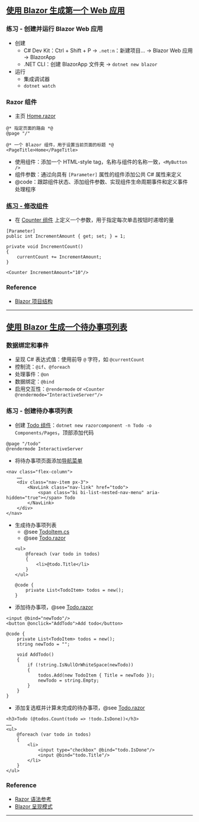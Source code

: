 ## [使用 Blazor 生成第一个 Web 应用](https://learn.microsoft.com/zh-cn/training/modules/build-your-first-blazor-web-app/)
### 练习 - 创建并运行 Blazor Web 应用
- 创建
    - C# Dev Kit：Ctrl + Shift + P → `.net:n`：新建项目… → Blazor Web 应用 → BlazorApp
    - .NET CLI：创建 BlazorApp 文件夹 → `dotnet new blazor`
- 运行
    - 集成调试器
    - `dotnet watch`
### Razor 组件
- 主页 [Home.razor](Components/Pages/Home.razor)
```razor
@* 指定页面的路由 *@
@page "/"

@* 一个 Blazor 组件，用于设置当前页面的标题 *@
<PageTitle>Home</PageTitle>
```
- 使用组件：添加一个 HTML-style tag，名称与组件的名称一致，`<MyButton />`
- 组件参数：通过向具有 `[Parameter]` 属性的组件添加公共 C# 属性来定义
- @code：跟踪组件状态、添加组件参数、实现组件生命周期事件和定义事件处理程序
### [练习 - 修改组件](https://learn.microsoft.com/zh-cn/training/modules/build-your-first-blazor-web-app/5-exercise-add-component#modify-a-component)
- 在 [Counter 组件](Components/Pages/Counter.razor) 上定义一个参数，用于指定每次单击按钮时递增的量
```Counter.razor
[Parameter]
public int IncrementAmount { get; set; } = 1;

private void IncrementCount()
{
    currentCount += IncrementAmount;
}
```
```Home.razor
<Counter IncrementAmount="10"/>
```
### Reference
- [Blazor 项目结构](https://learn.microsoft.com/zh-cn/aspnet/core/blazor/project-structure)
---
## [使用 Blazor 生成一个待办事项列表](https://learn.microsoft.com/zh-cn/training/modules/build-blazor-todo-list/)
### 数据绑定和事件
- 呈现 C# 表达式值：使用前导 `@` 字符，如 `@currentCount`
- 控制流：`@if`、`@foreach`
- 处理事件：`@on`
- 数据绑定：`@bind`
- 启用交互性：`@rendermode` or `<Counter @rendermode="InteractiveServer"/>`
### 练习 - 创建待办事项列表
- 创建 [Todo 组件](Components/Pages/Todo.razor)：`dotnet new razorcomponent -n Todo -o Components/Pages`，顶部添加代码
```razor
@page "/todo"
@rendermode InteractiveServer
```
- 将待办事项页面添加[导航菜单](Components/Layout/NavMenu.razor)
```razor
<nav class="flex-column">
    ……
    <div class="nav-item px-3">
        <NavLink class="nav-link" href="todo">
            <span class="bi bi-list-nested-nav-menu" aria-hidden="true"></span> Todo
        </NavLink>
    </div>
</nav>
```
- 生成待办事项列表
    - @see [TodoItem.cs](TodoItem.cs)
    - @see [Todo.razor](Components/Pages/Todo.razor)
    ```razor
    <ul>
        @foreach (var todo in todos)
        {
            <li>@todo.Title</li>
        }
    </ul>

    @code {
        private List<TodoItem> todos = new();
    }
    ```
- 添加待办事项，@see [Todo.razor](Components/Pages/Todo.razor)
```razor
<input @bind="newTodo"/>
<button @onclick="AddTodo">Add todo</button>

@code {
    private List<TodoItem> todos = new();
    string newTodo = "";

    void AddTodo()
    {
        if (!string.IsNullOrWhiteSpace(newTodo))
        {
            todos.Add(new TodoItem { Title = newTodo });
            newTodo = string.Empty;
        }
    }
}
```
- 添加复选框并计算未完成的待办事项，@see [Todo.razor](Components/Pages/Todo.razor)
```razor
<h3>Todo (@todos.Count(todo => !todo.IsDone))</h3>
……
<ul>
    @foreach (var todo in todos)
    {
        <li>
            <input type="checkbox" @bind="todo.IsDone"/>
            <input @bind="todo.Title"/>
        </li>
    }
</ul>
```
### Reference
- [Razor 语法参考](https://learn.microsoft.com/zh-cn/aspnet/core/mvc/views/razor)
- [Blazor 呈现模式](https://learn.microsoft.com/zh-cn/aspnet/core/blazor/components/render-modes)
---
